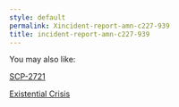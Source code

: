```yaml
---
style: default
permalink: Xincident-report-amn-c227-939
title: incident-report-amn-c227-939
---
```

You may also like:

[SCP-2721](http://scp-wiki.net/scp-2721)

[Existential Crisis](http://scp-wiki.net/existential-crisis)
